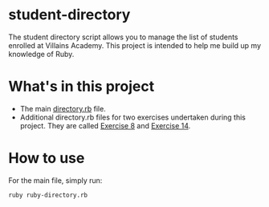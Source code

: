 # student-directory
The student directory script allows you to manage the list of students enrolled at Villains Academy. This project is intended to help me build up my knowledge of Ruby.

# What's in this project
- The main [directory.rb](https://github.com/freddyfallon/student-directory/blob/master/directory.rb) file.
- Additional directory.rb files for two exercises undertaken during this project. They are called [Exercise 8](https://github.com/freddyfallon/student-directory/tree/master/Exercise_8) and [Exercise 14](https://github.com/freddyfallon/student-directory/tree/master/Exercise_14).

# How to use
For the main file, simply run:

```shell
ruby ruby-directory.rb
```
